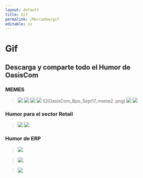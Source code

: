 ```yaml
---
layout: default
title: Gif
permalink: /Mercadeo/gif
editable: si
---
```


# Gif

## Descarga y comparte todo el Humor de OasisCom


### MEMES

>![](OasisCom_Accounting_Sept17_FB_Post_meme_2-.png)
>![](OasisCom_Accounting_Sept17_FB_Post1_MEME.png)
>![](OasisCom_Accounting_Sept17_meme2.png)
>![](OasisCom_BPO_Sept17_FB_Post2_MEME.png)
>![](OasisCom_Bpo_Sept17_meme2 .png)
>![](OasisCom_Retail_Sept17_FB_Post1_MEME.png)
>![](OasisCom_Salud_Sept17__FB_Post_meme1copia.png)


### Humor para el sector Retail


>![](OasisCom_Retail_Sept17_FB_Post_meme4.gif)
>![](OasisCom_Retail_Sept17_FB_Post1_MEME_Gif.gif)

### Humor de ERP 






>![](OasisCom_Accounting_Sept17_FB_Post_gif1.gif).



>![](OasisCom_Bpo_Sept17_FB_Post_gif1.gif).



>![](OasisCom_General_Sept17_FB_Post_gif1.gif)





